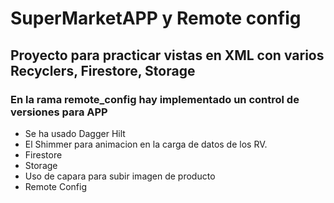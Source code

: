 # SuperMarketAPP y Remote config
## Proyecto para practicar vistas en XML con varios Recyclers, Firestore, Storage

### En la rama remote_config hay implementado un control de versiones para APP


- Se ha usado Dagger Hilt
- El Shimmer para animacion en la carga de datos de los RV.
- Firestore
- Storage
-  Uso de capara para subir imagen de producto
- Remote Config
